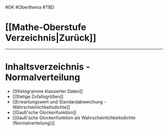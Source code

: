 #GK #Oberthema  #TBD 

# [[Mathe-Oberstufe Verzeichnis|Zurück]]

___
# Inhaltsverzeichnis -Normalverteilung

- [[Histogramme klassierter Daten]]
- [[Stetige Zufallsgrößen]]
- [[Erwartungswert und Standardabweichung - Wahrscheinlichkeitsdichte]]
- [[Gauß'sche Glockenfunktion]]
- [[Gauß'sche Glockenfunktion als Wahrscheinlichkeitsdichte (Normalverteilung)]]
